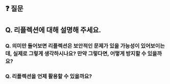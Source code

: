 ## ❓ 질문
## Q. 리플렉션에 대해 설명해 주세요.
### Q. 의미만 들어보면 리플렉션은 보안적인 문제가 있을 가능성이 있어보이는데, 실제로 그렇게 생각하시나요? 만약 그렇다면, 어떻게 방지할 수 있을까요?
### Q. 리플렉션을 언제 활용할 수 있을까요?